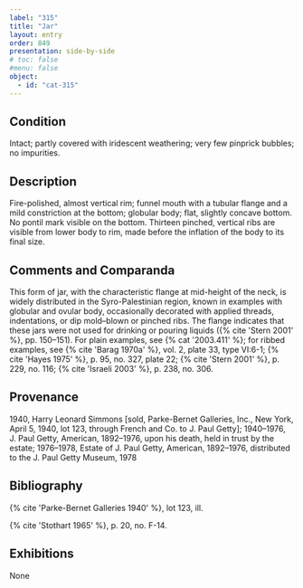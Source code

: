```yaml
---
label: "315"
title: "Jar"
layout: entry
order: 849
presentation: side-by-side
# toc: false
#menu: false 
object:
  - id: "cat-315"
---
```


## Condition

Intact; partly covered with iridescent weathering; very few pinprick bubbles; no impurities.

## Description

Fire-polished, almost vertical rim; funnel mouth with a tubular flange and a mild constriction at the bottom; globular body; flat, slightly concave bottom. No pontil mark visible on the bottom. Thirteen pinched, vertical ribs are visible from lower body to rim, made before the inflation of the body to its final size.

## Comments and Comparanda

This form of jar, with the characteristic flange at mid-height of the neck, is widely distributed in the Syro-Palestinian region, known in examples with globular and ovular body, occasionally decorated with applied threads, indentations, or dip mold–blown or pinched ribs. The flange indicates that these jars were not used for drinking or pouring liquids ({% cite 'Stern 2001' %}, pp. 150–151). For plain examples, see {% cat '2003.411' %}; for ribbed examples, see {% cite 'Barag 1970a' %}, vol. 2, plate 33, type VI:6-1; {% cite 'Hayes 1975' %}, p. 95, no. 327, plate 22; {% cite 'Stern 2001' %}, p. 229, no. 116; {% cite 'Israeli 2003' %}, p. 238, no. 306.

## Provenance

1940, Harry Leonard Simmons [sold, Parke-Bernet Galleries, Inc., New York, April 5, 1940, lot 123, through French and Co. to J. Paul Getty]; 1940–1976, J. Paul Getty, American, 1892–1976, upon his death, held in trust by the estate; 1976–1978, Estate of J. Paul Getty, American, 1892–1976, distributed to the J. Paul Getty Museum, 1978

## Bibliography

{% cite 'Parke-Bernet Galleries 1940' %}, lot 123, ill.

{% cite 'Stothart 1965' %}, p. 20, no. F-14.

## Exhibitions

None